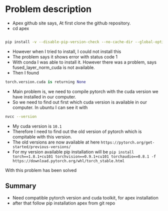 # Problem description

* Apex github site says, At first clone the github repository.
* cd apex

 ```bash

pip install -v --disable-pip-version-check --no-cache-dir --global-option="--cpp_ext" --global-option="--cuda_ext" ./
```

* However when I tried to install, I could not install this 
* The problem says it shows error with status code 1
* With conda I was able to install it. However there was a problem, says fused_layer_norm_cuda is not available.
* Then I found

 ```python
torch.version.cuda is returning None
```

* Main problem is, we need to compile pytorch with the cuda version we have installed in our computer.
* So we need to find out first which cuda version is available in our computer. In ubuntu I can see it with

```bash
nvcc --version
```

* My cuda version is ``10.1``
* Therefore I need to find out the old version of pytorch which is compitable with this version. 
* The old versions are now available at here `https://pytorch.org/get-started/previous-versions/`
* For my version available pip installation will be 
`pip install torch==1.8.1+cu101 torchvision==0.9.1+cu101 torchaudio==0.8.1 -f https://download.pytorch.org/whl/torch_stable.html
`

With this problem has been solved

## Summary

* Need compatible pytorch version and cuda toolkit, for apex installation
* after that follow pip installation apex from git repo
